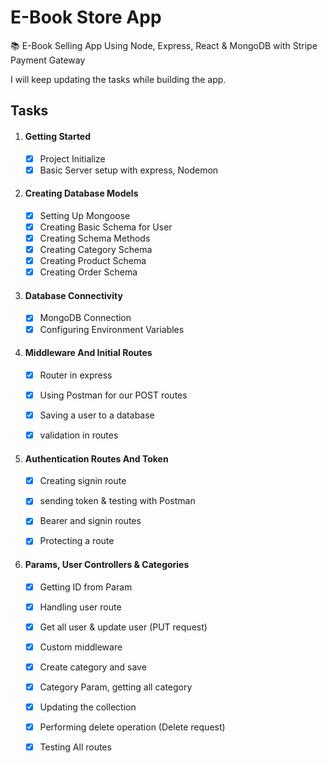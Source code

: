 # E-Book Store App
📚 E-Book Selling App Using Node, Express, React &amp; MongoDB with Stripe Payment Gateway 



I will keep updating the tasks while building the app.



## Tasks

1. #### Getting Started

     - [x] Project Initialize 
     - [x] Basic Server setup with express, Nodemon

2. ####  Creating Database Models

   - [x] Setting Up Mongoose
   - [x] Creating Basic Schema for User
   - [x] Creating Schema Methods
   - [x] Creating Category Schema
   - [x] Creating Product Schema
   - [x] Creating Order Schema
   
3. #### Database Connectivity 

     - [x] MongoDB Connection
     - [x] Configuring Environment Variables   

4. #### Middleware And Initial Routes

     - [x] Router in express
     - [x] Using Postman for our POST routes
     - [x] Saving a user to a database
     - [x] validation in routes

     

5. #### Authentication Routes And Token

     - [x] Creating signin route
     
     - [x] sending token & testing with Postman
     
     - [x] Bearer and signin routes
     
     - [x] Protecting a route
     
6. #### Params, User Controllers & Categories

     - [x] Getting ID from Param
     - [x] Handling user route
     - [x] Get all user & update user (PUT request)
     - [x] Custom middleware
     - [x] Create category and save
     - [x] Category Param, getting all category
     - [x] Updating the collection
     - [x] Performing delete operation (Delete request)
     - [x] Testing All routes

     


​     
​       
​     
​       
​     
​       
​     
​       
